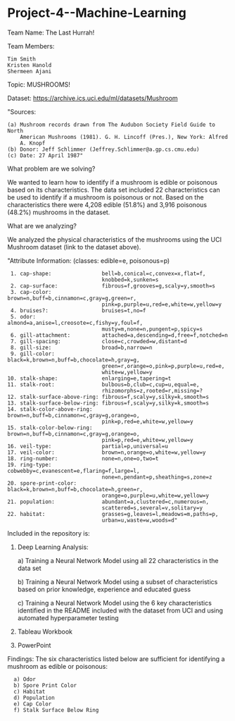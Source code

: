 # Project-4--Machine-Learning

Team Name: The Last Hurrah!

Team Members:

    Tim Smith
    Kristen Hanold
    Shermeen Ajani

Topic: 
MUSHROOMS!

Dataset: 
https://archive.ics.uci.edu/ml/datasets/Mushroom

"Sources: 

    (a) Mushroom records drawn from The Audubon Society Field Guide to North
        American Mushrooms (1981). G. H. Lincoff (Pres.), New York: Alfred
        A. Knopf
    (b) Donor: Jeff Schlimmer (Jeffrey.Schlimmer@a.gp.cs.cmu.edu)
    (c) Date: 27 April 1987"


What problem are we solving? 

We wanted to learn how to identify if a mushroom is edible or poisonous based on its characteristics.  The data set included 22 characteristics can be used to identify if a mushroom is poisonous or not.  Based on the characteristics there were 4,208 edible (51.8%) and 3,916 poisonous (48.2%) mushrooms in the dataset.


What are we analyzing? 

We analyzed the physical characteristics of the mushrooms using the UCI Mushroom dataset (link to the dataset above).

"Attribute Information: (classes: edible=e, poisonous=p)

     1. cap-shape:                bell=b,conical=c,convex=x,flat=f,
                                  knobbed=k,sunken=s                
     2. cap-surface:              fibrous=f,grooves=g,scaly=y,smooth=s
     3. cap-color:                brown=n,buff=b,cinnamon=c,gray=g,green=r,
                                  pink=p,purple=u,red=e,white=w,yellow=y
     4. bruises?:                 bruises=t,no=f
     5. odor:                     almond=a,anise=l,creosote=c,fishy=y,foul=f,
                                  musty=m,none=n,pungent=p,spicy=s
     6. gill-attachment:          attached=a,descending=d,free=f,notched=n
     7. gill-spacing:             close=c,crowded=w,distant=d
     8. gill-size:                broad=b,narrow=n
     9. gill-color:               black=k,brown=n,buff=b,chocolate=h,gray=g,
                                  green=r,orange=o,pink=p,purple=u,red=e,
                                  white=w,yellow=y
    10. stalk-shape:              enlarging=e,tapering=t
    11. stalk-root:               bulbous=b,club=c,cup=u,equal=e,
                                  rhizomorphs=z,rooted=r,missing=?
    12. stalk-surface-above-ring: fibrous=f,scaly=y,silky=k,smooth=s
    13. stalk-surface-below-ring: fibrous=f,scaly=y,silky=k,smooth=s
    14. stalk-color-above-ring:   brown=n,buff=b,cinnamon=c,gray=g,orange=o,
                                  pink=p,red=e,white=w,yellow=y
    15. stalk-color-below-ring:   brown=n,buff=b,cinnamon=c,gray=g,orange=o,
                                  pink=p,red=e,white=w,yellow=y
    16. veil-type:                partial=p,universal=u
    17. veil-color:               brown=n,orange=o,white=w,yellow=y
    18. ring-number:              none=n,one=o,two=t
    19. ring-type:                cobwebby=c,evanescent=e,flaring=f,large=l,
                                  none=n,pendant=p,sheathing=s,zone=z
    20. spore-print-color:        black=k,brown=n,buff=b,chocolate=h,green=r,
                                  orange=o,purple=u,white=w,yellow=y
    21. population:               abundant=a,clustered=c,numerous=n,
                                  scattered=s,several=v,solitary=y
    22. habitat:                  grasses=g,leaves=l,meadows=m,paths=p,
                                  urban=u,waste=w,woods=d"


Included in the repository is:
1) Deep Learning Analysis: 

      a) Training a Neural Network Model using all 22 characteristics in the data set
      
      b) Training a Neural Network Model using a subset of characteristics based on prior knowledge, experience and educated guess
      
      c) Training a Neural Network Model using the 6 key characteristics identified in the README included with the dataset from UCI and using automated hyperparameter testing

2) Tableau Workbook
3) PowerPoint


Findings:
The six characteristics listed below are sufficient for identifying a mushroom as edible or poisonous:

      a) Odor
      b) Spore Print Color
      c) Habitat
      d) Population
      e) Cap Color
      f) Stalk Surface Below Ring
